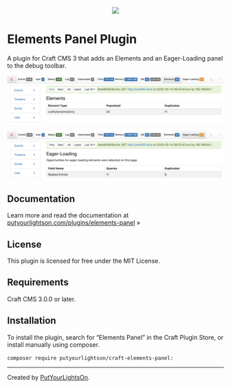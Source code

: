 <p align="center"><img width="130" src="https://raw.githubusercontent.com/putyourlightson/craft-elements-panel/v1/src/icon.svg"></p>

# Elements Panel Plugin

A plugin for Craft CMS 3 that adds an Elements and an Eager-Loading panel to the debug toolbar.

![Elements](./docs/elements-panel-elements.png)

![Eager-Loading](./docs/elements-panel-eager-loading.png)

## Documentation

Learn more and read the documentation at [putyourlightson.com/plugins/elements-panel](https://putyourlightson.com/plugins/elements-panel) »

## License

This plugin is licensed for free under the MIT License.

## Requirements

Craft CMS 3.0.0 or later.

## Installation

To install the plugin, search for “Elements Panel” in the Craft Plugin Store, or install manually using composer.

```
composer require putyourlightson/craft-elements-panel:
```

---

Created by [PutYourLightsOn](https://putyourlightson.com/).
